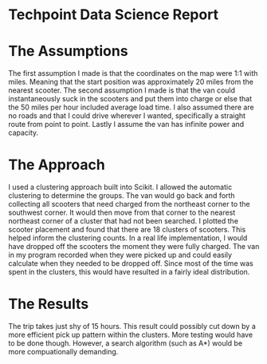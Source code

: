 # Techpoint Data Science Report
# The Assumptions
The first assumption I made is that the coordinates on the map were 1:1 with miles. Meaning that the start position was approximately 20 miles from the nearest scooter. The second assumption I made is that the van could instantaneously suck in the scooters and put them into charge or else that the 50 miles per hour included average load time. I also assumed there are no roads and that I could drive wherever I wanted, specifically a straight route from point to point. Lastly I assume the van has infinite power and capacity.
# The Approach
I used a clustering approach built into Scikit. I allowed the automatic clustering to determine the groups. The van would go back and forth collecting all scooters that need charged from the northeast corner to the southwest corner. It would then move from that corner to the nearest northeast corner of a cluster that had not been searched. I plotted the scooter placement and found that there are 18 clusters of scooters. This helped inform the clustering counts. In a real life implementation, I would have dropped off the scooters the moment they were fully charged. The van in my program recorded when they were picked up and could easily calculate when they needed to be dropped off. Since most of the time was spent in the clusters, this would have resulted in a fairly ideal distribution.
# The Results
The trip takes just shy of 15 hours. This result could possibly cut down by a more efficient pick up pattern within the clusters. More testing would have to be done though. However, a search algorithm (such as A*) would be more compuationally demanding. 

